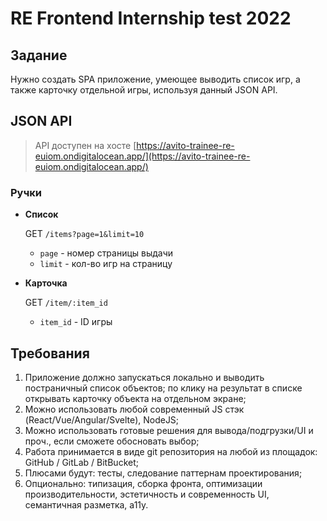 # RE Frontend Internship test 2022

## Задание
Нужно создать SPA приложение, умеющее выводить список игр, а также карточку отдельной игры, используя данный JSON API.

## JSON API
> API доступен на хосте [https://avito-trainee-re-euiom.ondigitalocean.app/](https://avito-trainee-re-euiom.ondigitalocean.app/)

### Ручки

+ __Список__

  GET `/items?page=1&limit=10`
  - `page` - номер страницы выдачи
  - `limit` - кол-во игр на страницу


+ __Карточка__

  GET `/item/:item_id`
  - `item_id` - ID игры


## Требования
1. Приложение должно запускаться локально и выводить постраничный список объектов; по клику на результат в списке открывать карточку объекта на отдельном экране;
2. Можно использовать любой современный JS стэк (React/Vue/Angular/Svelte), NodeJS;
3. Можно использовать готовые решения для вывода/подгрузки/UI и проч., если сможете обосновать выбор;
4. Работа принимается в виде git репозитория на любой из площадок: GitHub / GitLab / BitBucket;
5. Плюсами будут: тесты, следование паттернам проектирования;
6. Опционально: типизация, сборка фронта, оптимизации производительности, эстетичность и современность UI, семантичная разметка, a11y.
